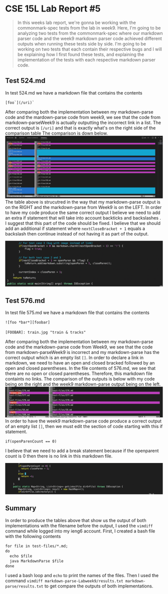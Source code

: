 # CSE 15L Lab Report #5
> In this weeks lab report, we're gonna be working with the commonmark-spec tests from the lab in week9. Here, I'm going to be analyzing two tests from the commonmark-spec where our markdown parser code and the week9 markdown parser code achieved different outputs when running these tests side by side. I'm going to be working on two tests that each contain their respective bugs and I will be explaining how I first found these tests, and explaining the implementation of the tests with each respective markdown parser code.

## Test 524.md
In test 524.md we have a markdown file that contains the contents
```
[foo`](/uri)`
```
After comparing both the implementation between my markdown-parse code and the mardown-parse code from week9, we see that the code from markdown-parseWeek9 is actually outputting the incorrect link in a list. The correct output is `[/uri]` and that is exactly what's on the right side of the comparison table
The comparison is down below.
![error524](images/error_file524.png)
The table above is strucutred in the way that my markdown-parse output is on the RIGHT and the markdown-parse from Week9 is on the LEFT. In order to have my code produce the same correct output I believe we need to add an extra if statement that will take into account backticks and backslashes . I suggest that this part of the code should be fixed. I believe that we should add an additional if statement where `nextCloseBracket + 1` equals a backslash then continue instead of not having it as part of the output.



![backtick](images/backtick_bugfix_suggess.png)

## Test 576.md
In test file 575.md we have a markdown file that contains the contents
```
![foo *bar*][foobar]

[FOOBAR]: train.jpg "train & tracks"
```
After comparing both the implementation between my markdown-parse code and the markdown-parse code from Week9, we see that the code from markdown-parseWeek9 is incorrect and my markdown-parse has the correct output which is an empty list `[]`. In order to declare a link in markdown, we need to have an open and closed bracked followed by an open and closed parentheses. In the file contents of 576.md, we see that there are no open or closed parentheses. Therefore, this markdown file containts no links. The comparison of the outputs is below with my code being on the right and the week9 markdown-parse output being on the left. 
 ![error_file576](images/error_file576.png)
In order to have the week9 markdown-parse code produce a correct output of an empty list `[]`, then we must edit the section of code starting with this if statement. 
```
if(openParenCount == 0)
```
I believe that we need to add a break statement because if the openparent count is 0 then there is no link in this markdown file.

![OpenParenBug](images/OpenParenWeek9bug.png)

## Summary

In order to produce the tables above that show us the output of both implementations with the filename before the output, I used the `vimdiff` command while logged into my ieng6 account. First, I created a bash file with the following contents

```
for file in test-files/*.md;
do
  echo $file
  java MarkdownParse $file
done
```
I used a bash loop and `echo` to print the names of the files.  Then I used the command `vimdiff markdown-parse-Labweek9/results.txt markdown-parse/results.txt` to get compare the outputs of both implementations.